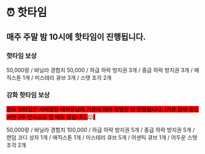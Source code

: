 # ⏰ 핫타임

## 매주 주말 밤 10시에 핫타임이 진행됩니다.



### **핫타임 보상**

50,000랑 / 바닐라 경험치 50,000 / 하급 하락 방지권 3개 / 중급 하락 방지권 3개 / 매직스톤 1개 / 미스테리 큐브 3개 / 스탯 조각 2개



### **강화 핫타임 보상**

<mark style="background-color:red;">강화 핫타임은 서버장인 세이류님의 기분에 따라 특별한 날 진행됩니다. (기분 많이 좋으시면 2주 연속으로 할 때도 있습니다.</mark>😉<mark style="background-color:red;">)</mark>

50,000랑 / 바닐라 경험치 100,000 / 하급 하락 방지권 5개 / 중급 하락 방지권 5개 / 랜덤 코디 상자 1개 / 매직스톤 1개 / 미스테리 큐브 5개 / 어센틱 큐브 1개 / 어두운 스탯 조각 2개
